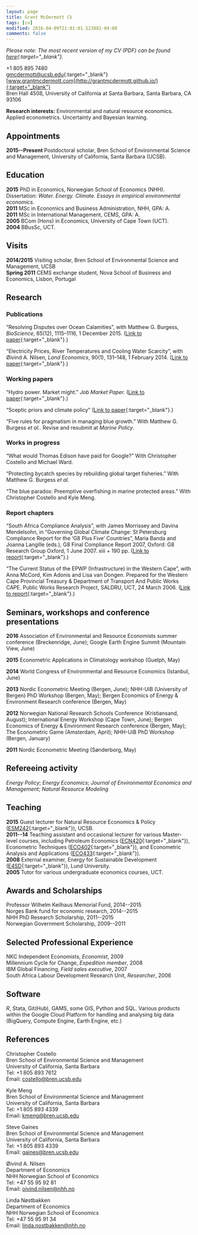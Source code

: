```yaml
---
layout: page
title: Grant McDermott CV
tags: [cv]
modified: 2016-04-09T21:01:01.523882-04:00
comments: false
---
```


*Please note: The most recent version of my CV (PDF) can be found [here](https://drive.google.com/file/d/0B6AgOxtQA9dTa25tZm9GNkZxNWc/edit?usp=sharing){:target="_blank"}.*

<link rel="stylesheet" href="//maxcdn.bootstrapcdn.com/font-awesome/4.7.0/css/font-awesome.min.css">

<i class="fa fa-phone"></i> +1 805 895 7480
<br>
<i class="fa fa-envelope"></i> [gmcdermott@ucsb.edu](mailto:gmcdermott@ucsb.edu){:target="_blank"}
<br>
<i class="fa fa-globe"></i> [www.grantmcdermott.com](http://grantmcdermott.github.io/){:target="_blank"}
<br>
<i class="fa fa-address-card"></i> Bren Hall 4508, University of California at Santa Barbara, Santa Barbara, CA 93106

**Research interests:** Environmental and natural resource economics. Applied econometrics. Uncertainty and Bayesian learning.


## Appointments

**2015--Present** Postdoctoral scholar, Bren School of Environmental Science and Management, University of California, Santa Barbara (UCSB).


## Education

**2015** PhD in Economics, Norwegian School of Economics (NHH). Dissertation: *Water. Energy. Climate. Essays in empirical environmental economics.*
<br>
**2011** MSc in Economics and Business Administration, NHH, GPA: A.
<br>
**2011** MSc in International Management, CEMS, GPA: A.
<br>
**2005** BCom (Hons) in Economics, University of Cape Town (UCT).
<br>
**2004** BBusSc, UCT.


## Visits

**2014/2015** Visiting scholar, Bren School of Environmental Science and Management, UCSB
<br>
**Spring 2011** CEMS exchange student, Nova School of Business and Economics, Lisbon, Portugal


## Research

### Publications

“Resolving Disputes over Ocean Calamities”, with Matthew G. Burgess, *BioScience*, 65(12), 1115–1116, 1 December 2015. ([Link to paper](http://bioscience.oxfordjournals.org/content/65/12/1115){:target="_blank"}.)

“Electricity Prices, River Temperatures and Cooling Water Scarcity”, with Øivind A. Nilsen, *Land Economics*, 90(1), 131–148, 1 February 2014. ([Link to paper](http://le.uwpress.org/content/90/1/131.abstract){:target="_blank"}.)

### Working papers

“Hydro power. Market might.” *Job Market Paper.* ([Link to paper](https://drive.google.com/file/d/0B6AgOxtQA9dTaWcxdHpsNE5wdjA/view?usp=sharing){:target="_blank"}.)

“Sceptic priors and climate policy” ([Link to paper](https://drive.google.com/file/d/0B6AgOxtQA9dTcjRmZkNjMVhuVFU/view?usp=sharing){:target="_blank"}.)

“Five rules for pragmatism in managing blue growth.” With Matthew G.
Burgess *et al.*. Revise and resubmit at *Marine Policy*.

### Works in progress

“What would Thomas Edison have paid for Google?” With Christopher
Costello and Michael Ward.

“Protecting bycatch species by rebuilding global target fisheries.” With
Matthew G. Burgess *et al.*

“The blue paradox: Preemptive overfishing in marine protected areas.”
With Christopher Costello and Kyle Meng.

### Report chapters

“South Africa Compliance Analysis”, with James Morrissey and Davina
Mendelsohn, in “Governing Global Climate Change: St Petersburg
Compliance Report for the ‘G8 Plus Five’ Countries”, Maria Banda and Joanna Langille (eds.), G8 Final Compliance Report 2007, Oxford: G8 Research Group Oxford, 1 June 2007. xiii + 190 pp. ([Link to report](http://www.g8.utoronto.ca/oxford/2006compliance-ox.pdf){:target="_blank"}.)

“The Current Status of the EPWP (Infrastructure) in the Western Cape”, with Anna McCord, Kim Adonis and Lisa van Dongen. Prepared for the Western Cape Provincial Treasury & Department of Transport And Public Works CAPE. Public Works Research Project, SALDRU, UCT, 24 March 2006. ([Link to report](http://www.saldru.uct.ac.za/home/index.php?/component/option,com_docman/Itemid,37/gid,294/task,doc_view/){:target="_blank"}.)

## Seminars, workshops and conference presentations

**2016** Association of Environmental and Resource
Economists summer conference (Breckenridge, June); Google Earth Engine
Summit (Mountain View, June)

**2015** Econometric Applications in Climatology workshop (Guelph, May)

**2014** World Congress of Environmental and Resource Economics (Istanbul, June)

**2013** Nordic Econometric Meeting (Bergen, June); NHH-UiB (University of Bergen) PhD Workshop (Bergen, May); Bergen Economics of Energy &
Environment Research conference (Bergen, May)

**2012** Norwegian National Research Schools Conference (Kristiansand, August); International Energy Workshop (Cape Town, June); Bergen Economics of
Energy & Environment Research conference (Bergen, May); The Econometric Game (Amsterdam, April); NHH-UiB PhD Workshop (Bergen, January)

**2011** Nordic Econometric Meeting (Sønderborg, May)

## Refereeing activity

*Energy Policy*; *Energy Economics*; *Journal of Environmental Economics and Management*; *Natural Resource Modeling*

## Teaching

**2015** Guest lecturer for Natural Resource Economics & Policy ([ESM242](http://www.bren.ucsb.edu/academics/documents/ESM242Syllabus_Costello.pdf){:target="_blank"}), UCSB.
<br>
**2011--14** Teaching assistant and occasional lecturer for various Master-level courses, including Petroleum Economics ([ECN420](https://www.nhh.no/en/courses/petroleum-economics/){:target="_blank"}), Econometric Techniques ([ECO402](https://www.nhh.no/en/courses/econometric-techniques/){:target="_blank"}), and Econometric Analysis and Applications ([ECO433](https://www.nhh.no/en/courses/empirical-strategies-for-causal-analysis/){:target="_blank"}).
<br>
**2008** External examiner, Energy for Sustainable Development ([E4SD](http://www.e4sd.org/){:target="_blank"}), Lund University.
<br>
**2005** Tutor for various undergraduate economics courses, UCT.


## Awards and Scholarships

Professor Wilhelm Keilhaus Memorial Fund, 2014--2015
<br>
Norges Bank fund for economic research, 2014--2015
<br>
NHH PhD Research Scholarship, 2011--2015
<br>
Norwegian Government Scholarship, 2009--2011


## Selected Professional Experience

NKC Independent Economists, *Economist*, 2009
<br>
Millennium Cycle for Change, *Expedition member*, 2008
<br>
IBM Global Financing, *Field sales executive*, 2007
<br>
South Africa Labour Development Research Unit, *Researcher*, 2006


## Software

*R*, Stata, Git(Hub), GAMS, some GIS, Python and
SQL. Various products within the Google Cloud Platform for handling and
analysing big data (BigQuery, Compute Engine, Earth Engine, etc.)


## References

Christopher Costello<br>
Bren School of Environmental Science and Management<br>
University of California, Santa Barbara<br>
Tel: +1 805 893 7612<br>
Email: [costello@bren.ucsb.edu](mailto:costello@bren.ucsb.edu)

Kyle Meng<br>
Bren School of Environmental Science and Management<br>
University of California, Santa Barbara<br>
Tel: +1 805 893 4339<br>
Email: [kmeng@bren.ucsb.edu](mailto:kmeng@bren.ucsb.edu)

Steve Gaines<br>
Bren School of Environmental Science and Management<br>
University of California, Santa Barbara<br>
Tel: +1 805 893 4339<br>
Email: [gaines@bren.ucsb.edu](mailto:gaines@bren.ucsb.edu)

Øivind A. Nilsen<br>
Department of Economics<br>
NHH Norwegian School of Economics<br>
Tel: +47 55 95 92 81<br>
Email: [oivind.nilsen@nhh.no](mailto:oivind.nilsen@nhh.no)

Linda Nøstbakken<br>
Department of Economics<br>
NHH Norwegian School of Economics<br>
Tel: +47 55 95 91 34<br>
Email: [linda.nostbakken@nhh.no](mailto:linda.nostbakken@nhh.no)

